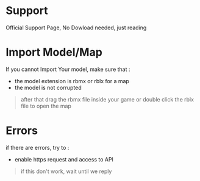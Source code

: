 # Support
Official Support Page, No Dowload needed, just reading

# Import Model/Map
If you cannot Import Your model, make sure that :

- the model extension is rbmx or rblx for a map
- the model is not corrupted
> after that drag the rbmx file inside your game or double click the rblx file to open the map

# Errors
if there are errors, try to :

- enable https request and access to API
> if this don't work, wait until we reply
